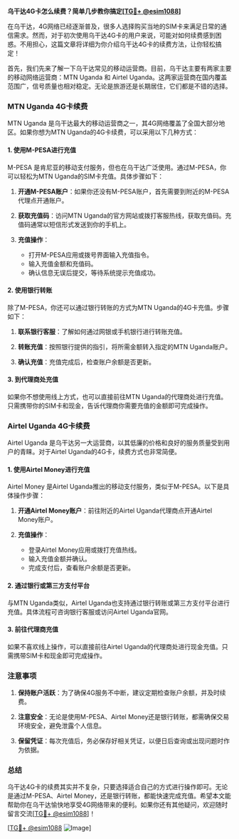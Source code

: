 **乌干达4G卡怎么续费？简单几步教你搞定[[TG💪+ @esim1088](https://t.me/s/esim1088)]**

在乌干达，4G网络已经逐渐普及，很多人选择购买当地的SIM卡来满足日常的通信需求。然而，对于初次使用乌干达4G卡的用户来说，可能对如何续费感到困惑。不用担心，这篇文章将详细为你介绍乌干达4G卡的续费方法，让你轻松搞定！

首先，我们先来了解一下乌干达常见的移动运营商。目前，乌干达主要有两家主要的移动网络运营商：MTN Uganda 和 Airtel Uganda。这两家运营商在国内覆盖范围广，信号质量也相对稳定。无论是旅游还是长期居住，它们都是不错的选择。

### MTN Uganda 4G卡续费

MTN Uganda 是乌干达最大的移动运营商之一，其4G网络覆盖了全国大部分地区。如果你想为MTN Uganda的4G卡续费，可以采用以下几种方式：

#### 1. 使用M-PESA进行充值

M-PESA 是肯尼亚的移动支付服务，但也在乌干达广泛使用。通过M-PESA，你可以轻松为MTN Uganda的SIM卡充值。具体步骤如下：

1. **开通M-PESA账户**：如果你还没有M-PESA账户，首先需要到附近的M-PESA代理点开通账户。
   
2. **获取充值码**：访问MTN Uganda的官方网站或拨打客服热线，获取充值码。充值码通常以短信形式发送到你的手机上。

3. **充值操作**：
   - 打开M-PESA应用或拨号界面输入充值指令。
   - 输入充值金额和充值码。
   - 确认信息无误后提交，等待系统提示充值成功。

#### 2. 使用银行转账

除了M-PESA，你还可以通过银行转账的方式为MTN Uganda的4G卡充值。步骤如下：

1. **联系银行客服**：了解如何通过网银或手机银行进行转账充值。
   
2. **转账充值**：按照银行提供的指引，将所需金额转入指定的MTN Uganda账户。

3. **确认充值**：充值完成后，检查账户余额是否更新。

#### 3. 到代理商处充值

如果你不想使用线上方式，也可以直接前往MTN Uganda的代理商处进行充值。只需携带你的SIM卡和现金，告诉代理商你需要充值的金额即可完成操作。

### Airtel Uganda 4G卡续费

Airtel Uganda 是乌干达另一大运营商，以其低廉的价格和良好的服务质量受到用户的青睐。对于Airtel Uganda的4G卡，续费方式也非常简便。

#### 1. 使用Airtel Money进行充值

Airtel Money 是Airtel Uganda推出的移动支付服务，类似于M-PESA。以下是具体操作步骤：

1. **开通Airtel Money账户**：前往附近的Airtel Uganda代理商点开通Airtel Money账户。

2. **充值操作**：
   - 登录Airtel Money应用或拨打充值热线。
   - 输入充值金额并确认。
   - 完成支付后，查看账户余额是否更新。

#### 2. 通过银行或第三方支付平台

与MTN Uganda类似，Airtel Uganda也支持通过银行转账或第三方支付平台进行充值。具体流程可咨询银行客服或访问Airtel Uganda官网。

#### 3. 前往代理商充值

如果不喜欢线上操作，可以直接前往Airtel Uganda的代理商处进行现金充值。只需携带SIM卡和现金即可完成操作。

### 注意事项

1. **保持账户活跃**：为了确保4G服务不中断，建议定期检查账户余额，并及时续费。

2. **注意安全**：无论是使用M-PESA、Airtel Money还是银行转账，都需确保交易环境安全，避免泄露个人信息。

3. **保留凭证**：每次充值后，务必保存好相关凭证，以便日后查询或出现问题时作为依据。

### 总结

乌干达4G卡的续费其实并不复杂，只要选择适合自己的方式进行操作即可。无论是通过M-PESA、Airtel Money，还是银行转账，都能快速完成充值。希望本文能帮助你在乌干达愉快地享受4G网络带来的便利。如果你还有其他疑问，欢迎随时留言交流[[TG💪+ @esim1088](https://t.me/s/esim1088)]！

[[TG💪+ @esim1088](https://t.me/s/esim1088) ![Image](https://i.postimg.cc/4NQfJmqS/Snipaste-2025-05-13-00-14-12.png)]